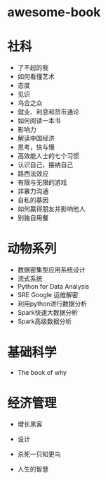 # awesome-book

# 社科
* 了不起的我
* 如何看懂艺术
* 态度
* 见识
* 乌合之众
* 就业、利息和货币通论
* 如何阅读一本书
* 影响力
* 解读中国经济
* 思考，快与慢
* 高效能人士的七个习惯
* 认识自己，接纳自己
* 路西法效应
* 有限与无限的游戏
* 非暴力沟通
* 自私的基因
* 如何赢得朋友并影响他人
* 别独自用餐

# 动物系列
* 数据密集型应用系统设计
* 流式系统
* Python for Data Analysis
* SRE Google 运维解密
* 利用python进行数据分析
* Spark快速大数据分析
* Spark高级数据分析

# 基础科学
* The book of why

# 经济管理
* 增长黑客
* 设计


* 杀死一只知更鸟
* 人生的智慧
